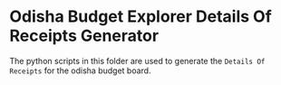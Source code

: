 # Odisha Budget Explorer Details Of Receipts Generator
The python scripts in this folder are used to generate the `Details Of Receipts` for the odisha budget board.
